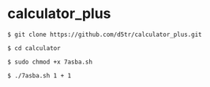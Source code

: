 # calculator_plus


```
$ git clone https://github.com/d5tr/calculator_plus.git
```
```
$ cd calculator
```
```
$ sudo chmod +x 7asba.sh
```
```
$ ./7asba.sh 1 + 1
```
